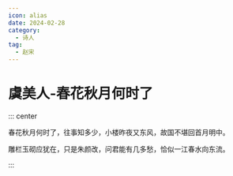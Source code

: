 ```yaml
---
icon: alias
date: 2024-02-28
category:
  - 诗人
tag:
  - 赵宋
---
```


# 虞美人-春花秋月何时了

<!-- more -->




::: center 

春花秋月何时了，往事知多少，小楼昨夜又东风，故国不堪回首月明中。

雕栏玉砌应犹在，只是朱颜改，问君能有几多愁，恰似一江春水向东流。

:::